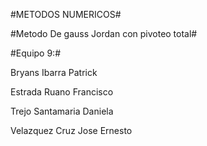 #METODOS NUMERICOS#

#Metodo De gauss Jordan con pivoteo total#

#Equipo 9:#

Bryans Ibarra Patrick

Estrada Ruano Francisco

Trejo Santamaria Daniela

Velazquez Cruz Jose Ernesto

